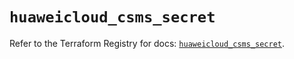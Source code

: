 # `huaweicloud_csms_secret`

Refer to the Terraform Registry for docs: [`huaweicloud_csms_secret`](https://registry.terraform.io/providers/huaweicloud/huaweicloud/1.71.1/docs/resources/csms_secret).
